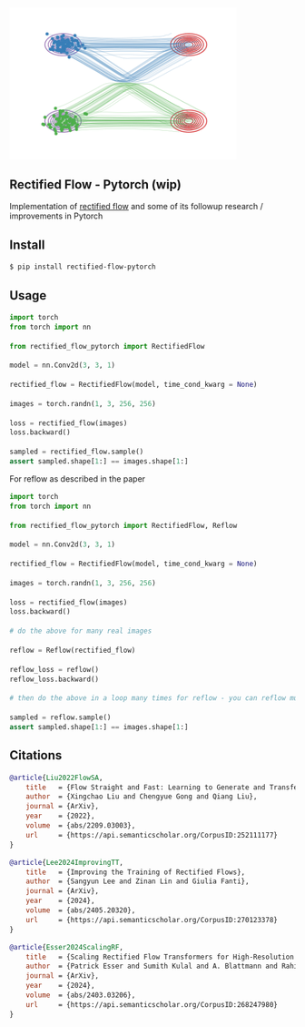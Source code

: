 <img src="./rf.gif" width="400px"></img>

## Rectified Flow - Pytorch (wip)

Implementation of <a href="https://www.cs.utexas.edu/~lqiang/rectflow/html/intro.html">rectified flow</a> and some of its followup research / improvements in Pytorch

## Install

```bash
$ pip install rectified-flow-pytorch
```

## Usage

```python
import torch
from torch import nn

from rectified_flow_pytorch import RectifiedFlow

model = nn.Conv2d(3, 3, 1)

rectified_flow = RectifiedFlow(model, time_cond_kwarg = None)

images = torch.randn(1, 3, 256, 256)

loss = rectified_flow(images)
loss.backward()

sampled = rectified_flow.sample()
assert sampled.shape[1:] == images.shape[1:]
```

For reflow as described in the paper

```python
import torch
from torch import nn

from rectified_flow_pytorch import RectifiedFlow, Reflow

model = nn.Conv2d(3, 3, 1)

rectified_flow = RectifiedFlow(model, time_cond_kwarg = None)

images = torch.randn(1, 3, 256, 256)

loss = rectified_flow(images)
loss.backward()

# do the above for many real images

reflow = Reflow(rectified_flow)

reflow_loss = reflow()
reflow_loss.backward()

# then do the above in a loop many times for reflow - you can reflow multiple times by redefining Reflow(reflow.model) and looping again

sampled = reflow.sample()
assert sampled.shape[1:] == images.shape[1:]
```

## Citations

```bibtex
@article{Liu2022FlowSA,
    title   = {Flow Straight and Fast: Learning to Generate and Transfer Data with Rectified Flow},
    author  = {Xingchao Liu and Chengyue Gong and Qiang Liu},
    journal = {ArXiv},
    year    = {2022},
    volume  = {abs/2209.03003},
    url     = {https://api.semanticscholar.org/CorpusID:252111177}
}
```

```bibtex
@article{Lee2024ImprovingTT,
    title   = {Improving the Training of Rectified Flows},
    author  = {Sangyun Lee and Zinan Lin and Giulia Fanti},
    journal = {ArXiv},
    year    = {2024},
    volume  = {abs/2405.20320},
    url     = {https://api.semanticscholar.org/CorpusID:270123378}
}
```

```bibtex
@article{Esser2024ScalingRF,
    title   = {Scaling Rectified Flow Transformers for High-Resolution Image Synthesis},
    author  = {Patrick Esser and Sumith Kulal and A. Blattmann and Rahim Entezari and Jonas Muller and Harry Saini and Yam Levi and Dominik Lorenz and Axel Sauer and Frederic Boesel and Dustin Podell and Tim Dockhorn and Zion English and Kyle Lacey and Alex Goodwin and Yannik Marek and Robin Rombach},
    journal = {ArXiv},
    year    = {2024},
    volume  = {abs/2403.03206},
    url     = {https://api.semanticscholar.org/CorpusID:268247980}
}
```
